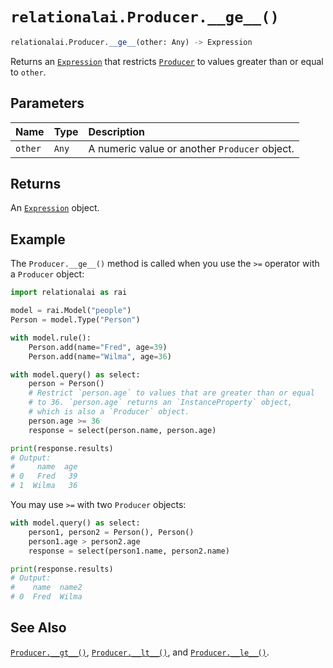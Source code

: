 # `relationalai.Producer.__ge__()`

```python
relationalai.Producer.__ge__(other: Any) -> Expression
```

Returns an [`Expression`](../Expression.md) that restricts [`Producer`](./README.md) to values greater than or equal to `other`.

## Parameters

| Name | Type | Description |
| :--- | :--- | :------ |
| `other` | `Any` | A numeric value or another `Producer` object. |

## Returns

An [`Expression`](../Expression.md) object.

## Example

The `Producer.__ge__()` method is called when you use the `>=` operator with a `Producer` object:

```python
import relationalai as rai

model = rai.Model("people")
Person = model.Type("Person")

with model.rule():
    Person.add(name="Fred", age=39)
    Person.add(name="Wilma", age=36)

with model.query() as select:
    person = Person()
    # Restrict `person.age` to values that are greater than or equal
    # to 36. `person.age` returns an `InstanceProperty` object,
    # which is also a `Producer` object.
    person.age >= 36
    response = select(person.name, person.age)

print(response.results)
# Output:
#     name  age
# 0   Fred   39
# 1  Wilma   36
```

You may use `>=` with two `Producer` objects:

```python
with model.query() as select:
    person1, person2 = Person(), Person()
    person1.age > person2.age
    response = select(person1.name, person2.name)

print(response.results)
# Output:
#    name  name2
# 0  Fred  Wilma
```

## See Also

[`Producer.__gt__()`](./__gt__.md),
[`Producer.__lt__()`](./__lt__.md),
and [`Producer.__le__()`](./__le__.md).
